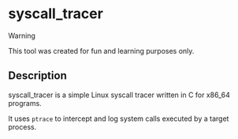# syscall_tracer

> [!WARNING]
> This tool was created for fun and learning purposes only.

## Description

syscall_tracer is a simple Linux syscall tracer written in C for x86_64 programs.

It uses `ptrace` to intercept and log system calls executed by a target process.
